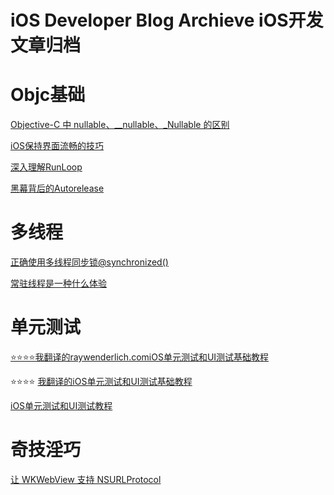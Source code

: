 # iOS Developer Blog Archieve iOS开发文章归档

# Objc基础

[Objective-C 中 nullable、__nullable、_Nullable 的区别](Objc/nonnull-nullable-in-objective-c/README.md)

[iOS保持界面流畅的技巧](Objc/iOS保持界面流畅的技巧/readme.md)

[深入理解RunLoop](Objc/深入理解RunLoop/README.md)

[黑幕背后的Autorelease](Objc/黑幕背后的Autorelease/README.md)

# 多线程

[正确使用多线程同步锁@synchronized()](Objc/正确使用多线程同步锁@synchronized()/readme.md)

[常驻线程是一种什么体验](Objc/常驻线程是一种什么体验/readme.md)

# 单元测试

[⭐️⭐️⭐️⭐️我翻译的raywenderlich.comiOS单元测试和UI测试基础教程](Swift/iOSUnitTestingandUITestingTutorial/README.md)

⭐️⭐️⭐️⭐️ [我翻译的iOS单元测试和UI测试基础教程](Swift/iOSUnitTestingandUITestingTutorial/README.md)

[iOS单元测试和UI测试教程](Swift/iOSUnitTestingandUITestingTutorial/README.md)

# 奇技淫巧

[让 WKWebView 支持 NSURLProtocol](Objc/让WKWebView支持NSURLProtocol/README.md)

